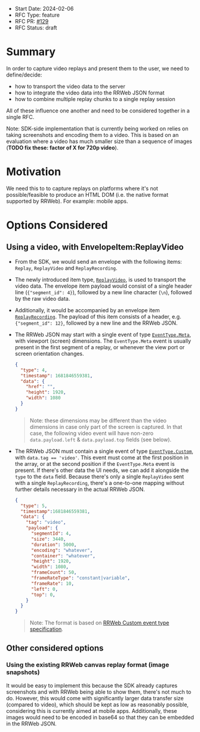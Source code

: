 - Start Date: 2024-02-06
- RFC Type: feature
- RFC PR: [#129](https://github.com/getsentry/rfcs/pull/129)
- RFC Status: draft

# Summary

In order to capture video replays and present them to the user, we need to define/decide:

- how to transport the video data to the server
- how to integrate the video data into the RRWeb JSON format
- how to combine multiple replay chunks to a single replay session

All of these influence one another and need to be considered together in a single RFC.

Note: SDK-side implementation that is currently being worked on relies on taking screenshots and encoding them to a video.
This is based on an evaluation where a video has much smaller size than a sequence of images (**TODO fix these: factor of X for 720p video**).

# Motivation

We need this to to capture replays on platforms where it's not possible/feasible to produce an HTML DOM (i.e. the native format supported by RRWeb). For example: mobile apps.

<!-- # Supporting Data -->
<!-- Metrics to help support your decision (if applicable). -->

# Options Considered

## Using a video, with EnvelopeItem:ReplayVideo

- From the SDK, we would send an envelope with the following items: `Replay`, `ReplayVideo` and `ReplayRecording`.
- The newly introduced item type, [`ReplayVideo`](https://github.com/getsentry/relay/blob/5fd3969e88d3eea1f2849e55b61678cac6b14e44/relay-server/src/envelope.rs#L115C5-L115C20), is used to transport the video data.
  The envelope item payload would consist of a single header line (`{"segment_id": 4}`), followed by a new line character (`\n`), followed by the raw video data.

- Additionally, it would be accompanied by an envelope item [`ReplayRecording`](https://github.com/getsentry/relay/blob/5fd3969e88d3eea1f2849e55b61678cac6b14e44/relay-server/src/envelope.rs#L113). The payload of this item consists of a header, e.g. `{"segment_id": 12}`, followed by a new line and the RRWeb JSON.
- The RRWeb JSON may start with a single event of type [`EventType.Meta`](https://github.com/rrweb-io/rrweb/blob/8aea5b00a4dfe5a6f59bd2ae72bb624f45e51e81/packages/types/src/index.ts#L8-L16), with viewport (screen) dimensions. The `EventType.Meta` event is usually present in the first segment of a replay, or whenever the view port or screen orientation changes.

    ```json
    {
      "type": 4,
      "timestamp": 1681846559381,
      "data": {
        "href": "",
        "height": 1920,
        "width": 1080
      }
    }
    ```

  > Note: these dimensions may be different than the video dimensions in case only part of the screen is captured.
    In that case, the following video event will have non-zero `data.payload.left` & `data.payload.top` fields (see below).

- The RRWeb JSON must contain a single event of type [`EventType.Custom`](https://github.com/rrweb-io/rrweb/blob/8aea5b00a4dfe5a6f59bd2ae72bb624f45e51e81/packages/types/src/index.ts#L8-L16), with `data.tag == 'video'`.
  This event must come at the first position in the array, or at the second position if the `EventType.Meta` event is present.
  If there's other data the UI needs, we can add it alongside the `type` to the `data` field. Because there's only a single `ReplayVideo` sent with a single `ReplayRecording`, there's a one-to-one mapping without further details necessary in the actual RRWeb JSON.

    ```json
    {
      "type": 5,
      "timestamp":1681846559381,
      "data": {
        "tag": "video",
        "payload": {
          "segmentId": 4,
          "size": 3440,
          "duration": 5000,
          "encoding": "whatever",
          "container": "whatever",
          "height": 1920,
          "width": 1080,
          "frameCount": 50,
          "frameRateType": "constant|variable",
          "frameRate": 10,
          "left": 0,
          "top": 0,
        }
      }
    }
    ```

    > Note: The format is based on [RRWeb Custom event type specification](https://github.com/rrweb-io/rrweb/blob/8aea5b00a4dfe5a6f59bd2ae72bb624f45e51e81/packages/types/src/index.ts#L53-L59).

## Other considered options

### Using the existing RRWeb canvas replay format (image snapshots)

It would be easy to implement this because the SDK already captures screenshots and with RRWeb being able to show them, there's not much to do. However, this would come with significantly larger data transfer size (compared to video), which should be kept as low as reasonably possible, considering this is currently aimed at mobile apps. Additionally, these images would need to be encoded in base64 so that they can be embedded in the RRWeb JSON.
